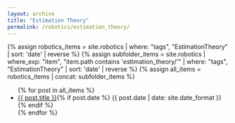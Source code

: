 ```yaml
---
layout: archive
title: "Estimation Theory"
permalink: /robotics/estimation_theory/
---
```


{% assign robotics_items = site.robotics | where: "tags", "EstimationTheory" | sort: 'date' | reverse %}
{% assign subfolder_items = site.robotics | where_exp: "item", "item.path contains 'estimation_theory/'" | where: "tags", "EstimationTheory" | sort: 'date' | reverse %}
{% assign all_items = robotics_items | concat: subfolder_items %}

<ul>
  {% for post in all_items %}
    <li><a href="{{ post.url }}">{{ post.title }}</a>{% if post.date %} <span>{{ post.date | date: site.date_format }}</span>{% endif %}</li>
  {% endfor %}
</ul>
